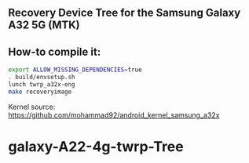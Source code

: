 ## Recovery Device Tree for the Samsung Galaxy A32 5G (MTK)

## How-to compile it:

```sh
export ALLOW_MISSING_DEPENDENCIES=true
. build/envsetup.sh
lunch twrp_a32x-eng
make recoveryimage
```

Kernel source:
https://github.com/mohammad92/android_kernel_samsung_a32x
# galaxy-A22-4g-twrp-Tree
